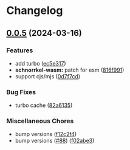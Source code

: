 # Changelog

## [0.0.5](https://github.com/polkadot-labs/hdkd/compare/schnorrkel-wasm-v0.0.4...schnorrkel-wasm-v0.0.5) (2024-03-16)


### Features

* add turbo ([ec5e317](https://github.com/polkadot-labs/hdkd/commit/ec5e31756ed4e5ed9b4f8d05b5c4873bcdc58623))
* **schnorrkel-wasm:** patch for esm ([816f991](https://github.com/polkadot-labs/hdkd/commit/816f991a5aa2fe464d355df4d69ce14d89abc10d))
* support cjs/mjs ([0d7f7cd](https://github.com/polkadot-labs/hdkd/commit/0d7f7cd39ad8392233fde2c04797c42279a5fbec))


### Bug Fixes

* turbo cache ([82a6135](https://github.com/polkadot-labs/hdkd/commit/82a6135ea1aa71fa544b5d587714ceb8403d4d9f))


### Miscellaneous Chores

* bump versions ([f12c2f4](https://github.com/polkadot-labs/hdkd/commit/f12c2f493f8c3b27aa1879ed7f82062f4128c161))
* bump versions ([#88](https://github.com/polkadot-labs/hdkd/issues/88)) ([f02abe3](https://github.com/polkadot-labs/hdkd/commit/f02abe35eb636280e79cd75447f927a6d6074f48))
